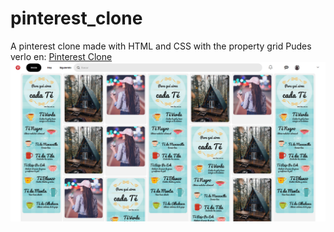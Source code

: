 # pinterest_clone
A pinterest clone made with HTML and CSS with the property grid
Pudes verlo en:
[Pinterest Clone](https://armandochindoy.github.io/pinterest_clone/)
![Instagram Clone](img/pinterest_clone.png)
